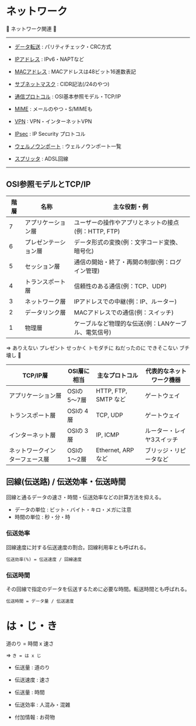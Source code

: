 # ネットワーク

:dog: ネットワーク関連 :dog:

---

- [データ転送](data_transfer.md) : パリティチェック・CRC方式
- [IPアドレス](IP.md) : IPv6・NAPTなど
- [MACアドレス](mac_address.md) : MACアドレスは48ビット16進数表記
- [サブネットマスク](subnet_mask.md) : CIDR記法(/24のやつ)
- [通信プロトコル](protocol.md) : OSI基本参照モデル・TCP/IP
- [MIME](MIME.md) : メールのやつ・S/MIMEも

- [VPN](VPN.md) : VPN・インターネットVPN
- [IPsec](IPsec.md) : IP Security プロトコル
- [ウェルノウンポート](well_known_port.md) : ウェルノウンポート一覧
- [スプリッタ](splitter.md) : ADSL回線

---

## OSI参照モデルとTCP/IP

| 階層 | 名称                 | 主な役割・例                                        |
|------|----------------------|-----------------------------------------------------|
| 7    | アプリケーション層   | ユーザーの操作やアプリとネットの接点(例：HTTP, FTP) |
| 6    | プレゼンテーション層 | データ形式の変換(例：文字コード変換、暗号化)        |
| 5    | セッション層         | 通信の開始・終了・再開の制御(例：ログイン管理)      |
| 4    | トランスポート層     | 信頼性のある通信(例：TCP、UDP)                      |
| 3    | ネットワーク層       | IPアドレスでの中継(例：IP、ルーター)                |
| 2    | データリンク層       | MACアドレスでの通信(例：スイッチ)                   |
| 1    | 物理層               | ケーブルなど物理的な伝送(例：LANケーブル、電気信号) |

=> ありえない プレゼント せっかく トモダチに ねだったのに できそこない ブチ壊し :dog:

| TCP/IP層                       | OSI層に相当  | 主なプロトコル       | 代表的なネットワーク機器  |
|--------------------------------|--------------|----------------------|---------------------------|
| アプリケーション層             | OSIの 5〜7層 | HTTP, FTP, SMTP など | ゲートウェイ              |
| トランスポート層               | OSIの 4層    | TCP, UDP             | ゲートウェイ              |
| インターネット層               | OSIの 3層    | IP, ICMP             | ルーター・レイヤ3スイッチ |
| ネットワークインターフェース層 | OSIの 1〜2層 | Ethernet, ARP など   | ブリッジ・リピータなど    |

## 回線(伝送路) / 伝送効率・伝送時間

回線と通るデータの速さ・時間・伝送効率などの計算方法を抑える。

- データの単位 : ビット・バイト・キロ・メガに注意
- 時間の単位 : 秒・分・時

### 伝送効率

回線速度に対する伝送速度の割合。回線利用率とも呼ばれる。

```
伝送効率(%) = 伝送速度 / 回線速度
```

### 伝送時間

その回線で指定のデータを伝送するために必要な時間。転送時間とも呼ばれる。

```
伝送時間 = データ量 / 伝送速度
```

# は・じ・き

道のり = 時間 x 速さ

=> `き = は x じ`

- 伝送量 : 道のり
- 伝送速度 : 速さ
- 伝送量 : 時間

- 伝送効率 : 人混み・混雑
- 付加情報 : お荷物

